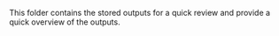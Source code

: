 This folder contains the stored outputs for a quick review and provide a quick overview of the outputs.
